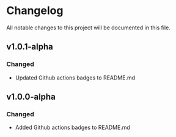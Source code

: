 Changelog
=========
All notable changes to this project will be documented in this file.

v1.0.1-alpha
------------

### Changed

- Updated Github actions badges to README.md

v1.0.0-alpha
------------

### Changed

- Added Github actions badges to README.md
